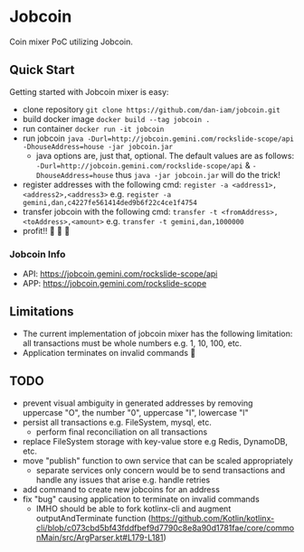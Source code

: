 # Jobcoin

Coin mixer PoC utilizing Jobcoin.

## Quick Start

Getting started with Jobcoin mixer is easy:
* clone repository `git clone https://github.com/dan-iam/jobcoin.git`
* build docker image `docker build --tag jobcoin .`
* run container `docker run -it jobcoin`
* run jobcoin `java -Durl=http://jobcoin.gemini.com/rockslide-scope/api -DhouseAddress=house -jar jobcoin.jar`
    * java options are, just that, optional. The default values are as follows: `-Durl=http://jobcoin.gemini.com/rockslide-scope/api` & `-DhouseAddress=house` thus `java -jar jobcoin.jar` will do the trick!
* register addresses with the following cmd: `register -a <address1>,<address2>,<address3>` e.g. `register -a gemini,dan,c4227fe561414ded9b6f22c4ce1f4754`
* transfer jobcoin with the following cmd: `transfer -t <fromAddress>,<toAddress>,<amount>` e.g. `transfer -t gemini,dan,1000000`
* profit!! 💸 💸 💸

### Jobcoin Info
* API: https://jobcoin.gemini.com/rockslide-scope/api 
* APP: https://jobcoin.gemini.com/rockslide-scope 

## Limitations
* The current implementation of jobcoin mixer has the following limitation: all transactions must be whole numbers e.g. 1, 10, 100, etc.
* Application terminates on invalid commands 🤮

## TODO
* prevent visual ambiguity in generated addresses by removing uppercase "O", the number "0", uppercase "I", lowercase "l"
* persist all transactions e.g. FileSystem, mysql, etc.
    * perform final reconciliation on all transactions
* replace FileSystem storage with key-value store e.g Redis, DynamoDB, etc.
* move "publish" function to own service that can be scaled appropriately
    * separate services only concern would be to send transactions and handle any issues that arise e.g. handle retries
* add command to create new jobcoins for an address
* fix "bug" causing application to terminate on invalid commands
   * IMHO should be able to fork kotlinx-cli and augment outputAndTerminate function (https://github.com/Kotlin/kotlinx-cli/blob/c073cbd5bf43fddfbef9d7790c8e8a90d1781fae/core/commonMain/src/ArgParser.kt#L179-L181)
